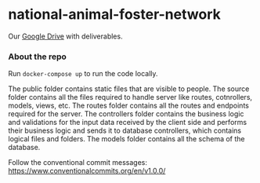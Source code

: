 # national-animal-foster-network
Our [Google Drive](https://drive.google.com/drive/folders/1v4oih-Gpp7fPcSHc0dv7b-6wEGCuGsdT?usp=sharing) with deliverables.

### About the repo
Run `docker-compose up` to run the code locally.

The public folder contains static files that are visible to people. The source folder contains all the files required to handle server like routes, cotnrollers, models, views, etc. The routes folder contains all the routes and endpoints required for the server. The controllers folder contains the business logic and validations for the input data received by the client side and performs their business logic and sends it to database controllers, which contains logical files and folders. The models folder contains all the schema of the database. 

Follow the conventional commit messages: https://www.conventionalcommits.org/en/v1.0.0/


